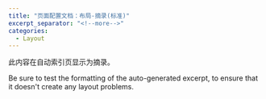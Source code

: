 ```yaml
---
title: "页面配置文档：布局-摘录(标准)"
excerpt_separator: "<!--more-->"
categories:
  - Layout
---
```


此内容在自动索引页显示为摘录。

<!--more-->

Be sure to test the formatting of the auto-generated excerpt, to ensure that it doesn't create any layout problems.

